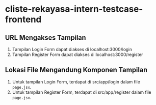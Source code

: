 # cliste-rekayasa-intern-testcase-frontend
## URL Mengakses Tampilan
1. Tampilan Login Form dapat diakses di localhost:3000/login
2. Tampilan Register Form dapat diakses di localhost:3000/register

## Lokasi File Mengandung Komponen Tampilan
1. Untuk tampilan Login Form, terdapat di src/app/login dalam file `page.jsx`.
2. Untuk tampilan Register Form, terdapat di src/app/register dalam file `page.jsx`.
